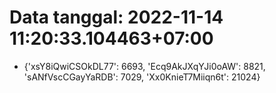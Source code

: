 # Data tanggal: 2022-11-14 11:20:33.104463+07:00

* {'xsY8iQwiCSOkDL77': 6693, 'Ecq9AkJXqYJi0oAW': 8821, 'sANfVscCGayYaRDB': 7029, 'Xx0KnieT7Miiqn6t': 21024}
